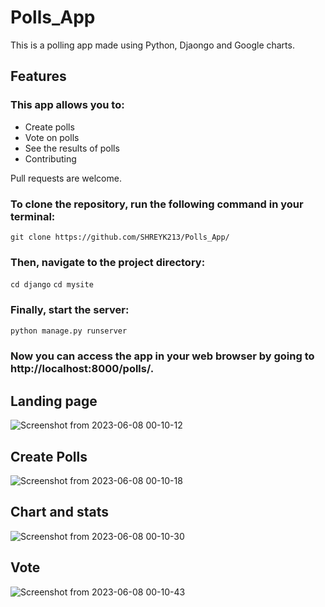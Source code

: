 # Polls_App

This is a polling app made using Python, Djaongo and Google charts.

## Features
### This app allows you to:

- Create polls
- Vote on polls
- See the results of polls
- Contributing

Pull requests are welcome.


### To clone the repository, run the following command in your terminal:
```
git clone https://github.com/SHREYK213/Polls_App/
```

### Then, navigate to the project directory:
```cd django```
```cd mysite```

### Finally, start the server:
```bash
python manage.py runserver
```

### Now you can access the app in your web browser by going to http://localhost:8000/polls/.

## Landing page
![Screenshot from 2023-06-08 00-10-12](https://github.com/SHREYK213/Django_Polls_App/assets/98221778/9903b479-cc37-4e28-b76d-5c2085b0705e)

## Create Polls
![Screenshot from 2023-06-08 00-10-18](https://github.com/SHREYK213/Django_Polls_App/assets/98221778/e28e32de-6031-49b4-9f31-20ff520579b4)

## Chart and stats
![Screenshot from 2023-06-08 00-10-30](https://github.com/SHREYK213/Django_Polls_App/assets/98221778/22821bfc-1cf7-4a8b-8ae3-59bec29c5668)

## Vote
![Screenshot from 2023-06-08 00-10-43](https://github.com/SHREYK213/Django_Polls_App/assets/98221778/e6395415-5493-4a53-89b8-fd3bf94d8569)

